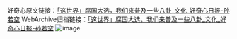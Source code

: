 好奇心原文链接：[「这世界」腐国大选，我们来普及一些八卦_文化_好奇心日报-孙若空](https://www.qdaily.com/articles/9342.html)
WebArchive归档链接：[「这世界」腐国大选，我们来普及一些八卦_文化_好奇心日报-孙若空](http://web.archive.org/web/20190623154126/https://www.qdaily.com/articles/9342.html)
![image](http://ww3.sinaimg.cn/large/007d5XDpgy1g3vf4rnzj7j30u01oh4qp)